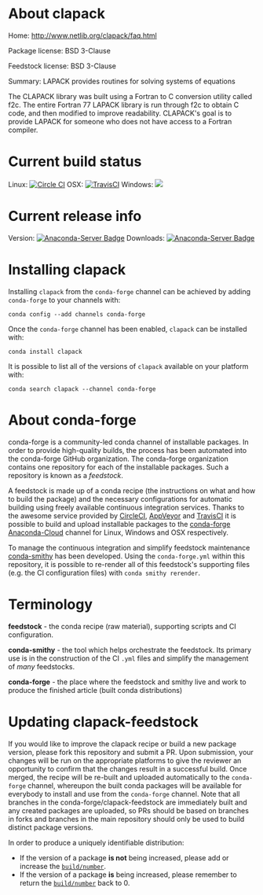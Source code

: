About clapack
=============

Home: http://www.netlib.org/clapack/faq.html

Package license: BSD 3-Clause

Feedstock license: BSD 3-Clause

Summary: LAPACK provides routines for solving systems of equations

The CLAPACK library was built using a Fortran to C
conversion utility called f2c. The entire Fortran 77
LAPACK library is run through f2c to obtain C code,
and then modified to improve readability. CLAPACK's
goal is to provide LAPACK for someone who does not have
access to a Fortran compiler.


Current build status
====================

Linux: [![Circle CI](https://circleci.com/gh/conda-forge/clapack-feedstock.svg?style=shield)](https://circleci.com/gh/conda-forge/clapack-feedstock)
OSX: [![TravisCI](https://travis-ci.org/conda-forge/clapack-feedstock.svg?branch=master)](https://travis-ci.org/conda-forge/clapack-feedstock)
Windows: ![](https://cdn.rawgit.com/conda-forge/conda-smithy/90845bba35bec53edac7a16638aa4d77217a3713/conda_smithy/static/disabled.svg)

Current release info
====================
Version: [![Anaconda-Server Badge](https://anaconda.org/conda-forge/clapack/badges/version.svg)](https://anaconda.org/conda-forge/clapack)
Downloads: [![Anaconda-Server Badge](https://anaconda.org/conda-forge/clapack/badges/downloads.svg)](https://anaconda.org/conda-forge/clapack)

Installing clapack
==================

Installing `clapack` from the `conda-forge` channel can be achieved by adding `conda-forge` to your channels with:

```
conda config --add channels conda-forge
```

Once the `conda-forge` channel has been enabled, `clapack` can be installed with:

```
conda install clapack
```

It is possible to list all of the versions of `clapack` available on your platform with:

```
conda search clapack --channel conda-forge
```


About conda-forge
=================

conda-forge is a community-led conda channel of installable packages.
In order to provide high-quality builds, the process has been automated into the
conda-forge GitHub organization. The conda-forge organization contains one repository
for each of the installable packages. Such a repository is known as a *feedstock*.

A feedstock is made up of a conda recipe (the instructions on what and how to build
the package) and the necessary configurations for automatic building using freely
available continuous integration services. Thanks to the awesome service provided by
[CircleCI](https://circleci.com/), [AppVeyor](http://www.appveyor.com/)
and [TravisCI](https://travis-ci.org/) it is possible to build and upload installable
packages to the [conda-forge](https://anaconda.org/conda-forge)
[Anaconda-Cloud](http://docs.anaconda.org/) channel for Linux, Windows and OSX respectively.

To manage the continuous integration and simplify feedstock maintenance
[conda-smithy](http://github.com/conda-forge/conda-smithy) has been developed.
Using the ``conda-forge.yml`` within this repository, it is possible to re-render all of
this feedstock's supporting files (e.g. the CI configuration files) with ``conda smithy rerender``.


Terminology
===========

**feedstock** - the conda recipe (raw material), supporting scripts and CI configuration.

**conda-smithy** - the tool which helps orchestrate the feedstock.
                   Its primary use is in the construction of the CI ``.yml`` files
                   and simplify the management of *many* feedstocks.

**conda-forge** - the place where the feedstock and smithy live and work to
                  produce the finished article (built conda distributions)


Updating clapack-feedstock
==========================

If you would like to improve the clapack recipe or build a new
package version, please fork this repository and submit a PR. Upon submission,
your changes will be run on the appropriate platforms to give the reviewer an
opportunity to confirm that the changes result in a successful build. Once
merged, the recipe will be re-built and uploaded automatically to the
`conda-forge` channel, whereupon the built conda packages will be available for
everybody to install and use from the `conda-forge` channel.
Note that all branches in the conda-forge/clapack-feedstock are
immediately built and any created packages are uploaded, so PRs should be based
on branches in forks and branches in the main repository should only be used to
build distinct package versions.

In order to produce a uniquely identifiable distribution:
 * If the version of a package **is not** being increased, please add or increase
   the [``build/number``](http://conda.pydata.org/docs/building/meta-yaml.html#build-number-and-string).
 * If the version of a package **is** being increased, please remember to return
   the [``build/number``](http://conda.pydata.org/docs/building/meta-yaml.html#build-number-and-string)
   back to 0.
